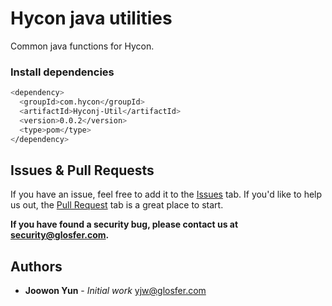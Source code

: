 # Hycon java utilities

Common java functions for Hycon.



### Install dependencies

```bash
<dependency>
  <groupId>com.hycon</groupId>
  <artifactId>Hyconj-Util</artifactId>
  <version>0.0.2</version>
  <type>pom</type>
</dependency>
```


## Issues & Pull Requests

If you have an issue, feel free to add it to the [Issues](https://github.com/Team-Hycon/hyconj-util/issues) tab.
If you'd like to help us out, the [Pull Request](https://github.com/Team-Hycon/hyconj-util/pulls) tab is a great place to start.

**If you have found a security bug, please contact us at [security@glosfer.com](security@glosfer.com).**

## Authors

* **Joowon Yun** - *Initial work* <yjw@glosfer.com>
